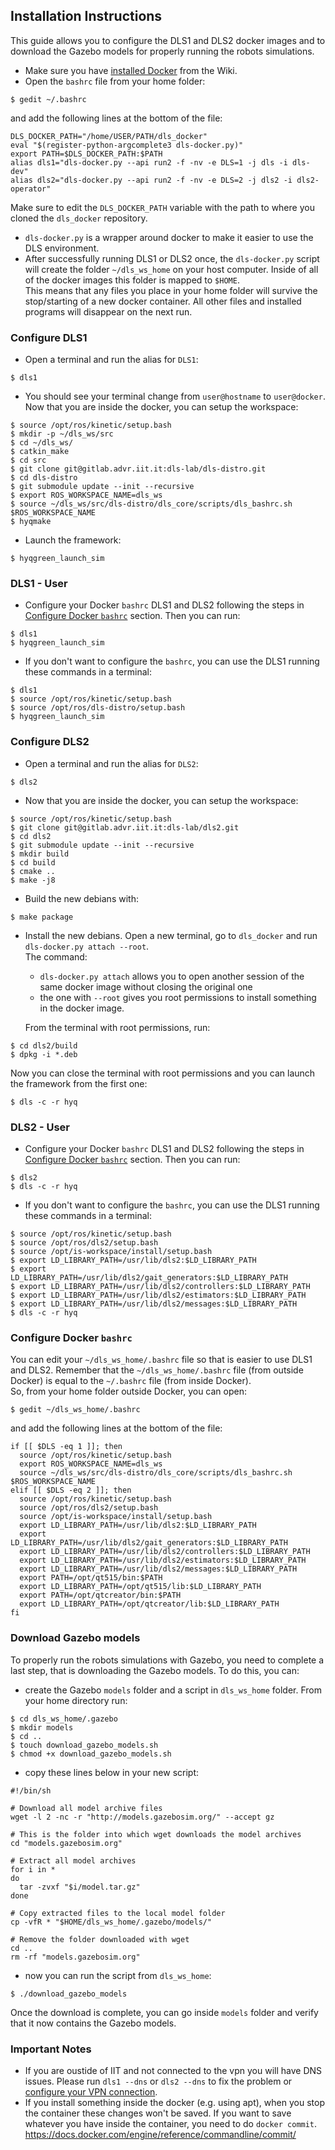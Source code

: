 ## Installation Instructions

This guide allows you to configure the DLS1 and DLS2 docker images and to download the Gazebo models for properly running the robots simulations.
- Make sure you have [installed Docker](https://gitlab.advr.iit.it/dls-lab/new-wiki/-/wikis/software/docker/docker#docker-install) from the Wiki.
- Open the `bashrc` file from your home folder:
```
$ gedit ~/.bashrc
```
and add the following lines at the bottom of the file:
```
DLS_DOCKER_PATH="/home/USER/PATH/dls_docker"
eval "$(register-python-argcomplete3 dls-docker.py)"
export PATH=$DLS_DOCKER_PATH:$PATH
alias dls1="dls-docker.py --api run2 -f -nv -e DLS=1 -j dls -i dls-dev"
alias dls2="dls-docker.py --api run2 -f -nv -e DLS=2 -j dls2 -i dls2-operator"
```
Make sure to edit the `DLS_DOCKER_PATH` variable with the path to where you cloned the `dls_docker` repository.
- `dls-docker.py` is a wrapper around docker to make it easier to use the DLS environment.
- After successfully running DLS1 or DLS2 once, the `dls-docker.py` script will create the folder `~/dls_ws_home` on your host computer. Inside of all of the docker images this folder is mapped to `$HOME`.\
This means that any files you place in your home folder will survive the stop/starting of a new docker container. All other files and installed programs will disappear on the next
run.

### Configure DLS1

- Open a terminal and run the alias for `DLS1`:
```
$ dls1
```
- You should see your terminal change from `user@hostname` to `user@docker`. Now that you are inside the docker, you can setup the workspace:
```
$ source /opt/ros/kinetic/setup.bash
$ mkdir -p ~/dls_ws/src
$ cd ~/dls_ws/
$ catkin_make
$ cd src
$ git clone git@gitlab.advr.iit.it:dls-lab/dls-distro.git
$ cd dls-distro
$ git submodule update --init --recursive
$ export ROS_WORKSPACE_NAME=dls_ws
$ source ~/dls_ws/src/dls-distro/dls_core/scripts/dls_bashrc.sh $ROS_WORKSPACE_NAME
$ hyqmake
```

- Launch the framework:

```
$ hyqgreen_launch_sim
```

### DLS1 - User

- Configure your Docker `bashrc` DLS1 and DLS2 following the steps in [Configure Docker `bashrc`](https://gitlab.advr.iit.it/-/ide/project/dls-lab/dls_docker/edit/user/-/README.md#configure-docker-bashrc) section. Then you can run:

```
$ dls1
$ hyqgreen_launch_sim
```

- If you don't want to configure the `bashrc`, you can use the DLS1 running these commands in a terminal:

```
$ dls1
$ source /opt/ros/kinetic/setup.bash
$ source /opt/ros/dls-distro/setup.bash
$ hyqgreen_launch_sim
```

### Configure DLS2

- Open a terminal and run the alias for `DLS2`:
```
$ dls2
```

- Now that you are inside the docker, you can setup the workspace:

```
$ source /opt/ros/kinetic/setup.bash
$ git clone git@gitlab.advr.iit.it:dls-lab/dls2.git
$ cd dls2
$ git submodule update --init --recursive
$ mkdir build
$ cd build
$ cmake ..
$ make -j8
```

- Build the new debians with:

```
$ make package
```

- Install the new debians.  Open a new terminal, go to `dls_docker` and run `dls-docker.py attach --root`.\
  The command:
    - `dls-docker.py attach` allows you to open another session of the same docker image without closing the original one
    - the one with `--root` gives you root permissions to install something in the docker image.

  From the terminal with root permissions, run:

```
$ cd dls2/build
$ dpkg -i *.deb
```

Now you can close the terminal with root permissions and you can launch the framework from the first one:

```
$ dls -c -r hyq
```

### DLS2 - User

- Configure your Docker `bashrc` DLS1 and DLS2 following the steps in [Configure Docker `bashrc`](https://gitlab.advr.iit.it/-/ide/project/dls-lab/dls_docker/edit/user/-/README.md#configure-docker-bashrc) section. Then you can run:

```
$ dls2
$ dls -c -r hyq
```

- If you don't want to configure the `bashrc`, you can use the DLS1 running these commands in a terminal:

```
$ source /opt/ros/kinetic/setup.bash
$ source /opt/ros/dls2/setup.bash
$ source /opt/is-workspace/install/setup.bash
$ export LD_LIBRARY_PATH=/usr/lib/dls2:$LD_LIBRARY_PATH
$ export LD_LIBRARY_PATH=/usr/lib/dls2/gait_generators:$LD_LIBRARY_PATH
$ export LD_LIBRARY_PATH=/usr/lib/dls2/controllers:$LD_LIBRARY_PATH
$ export LD_LIBRARY_PATH=/usr/lib/dls2/estimators:$LD_LIBRARY_PATH
$ export LD_LIBRARY_PATH=/usr/lib/dls2/messages:$LD_LIBRARY_PATH
$ dls -c -r hyq
```

### Configure Docker `bashrc`

You can edit your `~/dls_ws_home/.bashrc` file so that is easier to use DLS1 and DLS2. Remember that the `~/dls_ws_home/.bashrc` file (from outside Docker) is equal to the `~/.bashrc` file (from inside Docker).\
So, from your home folder outside Docker, you can open:
```
$ gedit ~/dls_ws_home/.bashrc
```
and add the following lines at the bottom of the file:
```
if [[ $DLS -eq 1 ]]; then
  source /opt/ros/kinetic/setup.bash
  export ROS_WORKSPACE_NAME=dls_ws
  source ~/dls_ws/src/dls-distro/dls_core/scripts/dls_bashrc.sh $ROS_WORKSPACE_NAME
elif [[ $DLS -eq 2 ]]; then
  source /opt/ros/kinetic/setup.bash
  source /opt/ros/dls2/setup.bash
  source /opt/is-workspace/install/setup.bash
  export LD_LIBRARY_PATH=/usr/lib/dls2:$LD_LIBRARY_PATH
  export LD_LIBRARY_PATH=/usr/lib/dls2/gait_generators:$LD_LIBRARY_PATH
  export LD_LIBRARY_PATH=/usr/lib/dls2/controllers:$LD_LIBRARY_PATH
  export LD_LIBRARY_PATH=/usr/lib/dls2/estimators:$LD_LIBRARY_PATH
  export LD_LIBRARY_PATH=/usr/lib/dls2/messages:$LD_LIBRARY_PATH
  export PATH=/opt/qt515/bin:$PATH
  export LD_LIBRARY_PATH=/opt/qt515/lib:$LD_LIBRARY_PATH
  export PATH=/opt/qtcreator/bin:$PATH
  export LD_LIBRARY_PATH=/opt/qtcreator/lib:$LD_LIBRARY_PATH
fi
```

### Download Gazebo models

To properly run the robots simulations with Gazebo, you need to complete a last step, that is downloading the Gazebo models. To do this, you can:

* create the Gazebo `models` folder and a script in `dls_ws_home` folder. From your home directory run:
```
$ cd dls_ws_home/.gazebo
$ mkdir models
$ cd ..
$ touch download_gazebo_models.sh
$ chmod +x download_gazebo_models.sh
```
* copy these lines below in your new script:
```
#!/bin/sh

# Download all model archive files
wget -l 2 -nc -r "http://models.gazebosim.org/" --accept gz

# This is the folder into which wget downloads the model archives
cd "models.gazebosim.org"

# Extract all model archives
for i in *
do
  tar -zvxf "$i/model.tar.gz"
done

# Copy extracted files to the local model folder
cp -vfR * "$HOME/dls_ws_home/.gazebo/models/"

# Remove the folder downloaded with wget
cd ..
rm -rf "models.gazebosim.org"
```
* now you can run the script from `dls_ws_home`:
```
$ ./download_gazebo_models
```

Once the download is complete, you can go inside `models` folder and verify that it now contains the Gazebo models. 

### Important Notes

- If you are oustide of IIT and not connected to the vpn you will have DNS issues. Please run `dls1 --dns` or `dls2 --dns` to fix the problem or [configure your VPN connection](https://gitlab.advr.iit.it/dls-lab/new-wiki/-/wikis/software/new_pc_with_Ubuntu_20_04_3/new_pc_with_Ubuntu_20_04_3#configuring-iit-vpn).
- If you install something inside the docker (e.g. using apt), when you stop the container these changes won't be saved. If you want to save whatever you have inside the container, you need to do `docker commit`. https://docs.docker.com/engine/reference/commandline/commit/
